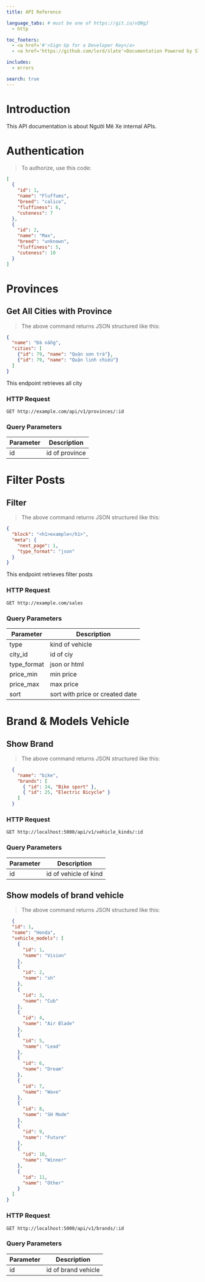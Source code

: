 ```yaml
---
title: API Reference

language_tabs: # must be one of https://git.io/vQNgJ
  - http

toc_footers:
  - <a href='#'>Sign Up for a Developer Key</a>
  - <a href='https://github.com/lord/slate'>Documentation Powered by Slate</a>

includes:
  - errors

search: true
---
```


# Introduction
This API documentation is about Người Mê Xe internal APIs.

# Authentication

> To authorize, use this code:

```json
[
  {
    "id": 1,
    "name": "Fluffums",
    "breed": "calico",
    "fluffiness": 6,
    "cuteness": 7
  },
  {
    "id": 2,
    "name": "Max",
    "breed": "unknown",
    "fluffiness": 5,
    "cuteness": 10
  }
]
```

# Provinces

## Get All Cities with Province


> The above command returns JSON structured like this:

```json
{
  "name": "Đà nẵng",
  "cities": [
    {"id": 79, "name": "Quận sơn trà"},
    {"id": 79, "name": "Quận linh chiểu"}
  ]
}
```

This endpoint retrieves all city

### HTTP Request

`GET http://example.com/api/v1/provinces/:id`

### Query Parameters

Parameter | Description
--------- | -----------
id | id of province

# Filter Posts
## Filter
> The above command returns JSON structured like this:

```json
{
  "block": "<h1>example</h1>",
  "meta": {
    "next_page": 1,
    "type_format": "json"
  }
}
```
This endpoint retrieves filter posts

### HTTP Request

`GET http://example.com/sales`

### Query Parameters

Parameter | Description
--------- | -----------
type | kind of vehicle
city_id | id of ciy
type_format | json or html
price_min | min price 
price_max | max price
sort | sort with price or created date

# Brand & Models Vehicle
## Show Brand
> The above command returns JSON structured like this:

```json
  {
    "name": "bike",
    "brands": [
      { "id": 24, "Bike sport" },
      { "id": 25, "Electric Bicycle" }
    ]
  }
```
### HTTP Request

`GET http://localhost:5000/api/v1/vehicle_kinds/:id`

### Query Parameters

Parameter | Description
--------- | -----------
id | id of vehicle of kind

## Show models of brand vehicle
> The above command returns JSON structured like this:

```json
  {
  "id": 1,
  "name": "Honda",
  "vehicle_models": [
    {
      "id": 1,
      "name": "Vision"
    },
    {
      "id": 2,
      "name": "sh"
    },
    {
      "id": 3,
      "name": "Cub"
    },
    {
      "id": 4,
      "name": "Air Blade"
    },
    {
      "id": 5,
      "name": "Lead"
    },
    {
      "id": 6,
      "name": "Dream"
    },
    {
      "id": 7,
      "name": "Wave"
    },
    {
      "id": 8,
      "name": "SH Mode"
    },
    {
      "id": 9,
      "name": "Future"
    },
    {
      "id": 10,
      "name": "Winner"
    },
    {
      "id": 11,
      "name": "Other"
    }
  ]
}

```

### HTTP Request

`GET http://localhost:5000/api/v1/brands/:id`

### Query Parameters

Parameter | Description
--------- | -----------
id | id of brand vehicle
